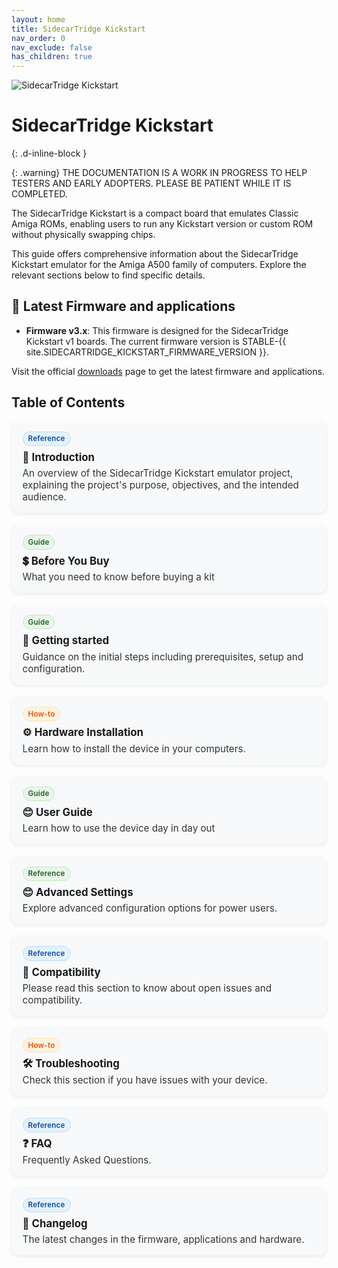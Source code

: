 ```yaml
---
layout: home
title: SidecarTridge Kickstart
nav_order: 0
nav_exclude: false
has_children: true
---
```



![SidecarTridge Kickstart](/sidecartridge-kickstart/assets/images/sidecartridge-kickstart-kit.png)

# SidecarTridge Kickstart
{: .d-inline-block }

{: .warning}
THE DOCUMENTATION IS A WORK IN PROGRESS TO HELP TESTERS AND EARLY ADOPTERS. PLEASE BE PATIENT WHILE IT IS COMPLETED.


The SidecarTridge Kickstart is a compact board that emulates Classic Amiga ROMs, enabling users to run any Kickstart version or custom ROM without physically swapping chips.

This guide offers comprehensive information about the SidecarTridge Kickstart emulator for the Amiga A500 family of computers. Explore the relevant sections below to find specific details.


## 🚀 Latest Firmware and applications

- **Firmware v3.x**: This firmware is designed for the SidecarTridge Kickstart v1 boards. The current firmware version is STABLE-{{ site.SIDECARTRIDGE_KICKSTART_FIRMWARE_VERSION }}.

Visit the official [downloads](https://sidecartridge.com/downloads/) page to get the latest firmware and applications.

## Table of Contents

<!-- Card grid + chips (scoped to this section) -->
<style>
  .toc-grid {
    display: grid;
    grid-template-columns: repeat(auto-fit, minmax(280px, 1fr));
    gap: 1.2rem;
    margin-top: 0.75rem;
  }
  .toc-card {
    background: #f8f9fa;
    border-radius: 12px;
    padding: 1rem 1.1rem;
    box-shadow: 0 2px 6px rgba(0,0,0,0.08);
    transition: transform .12s ease, box-shadow .12s ease;
  }
  .toc-card:hover {
    transform: translateY(-2px);
    box-shadow: 0 6px 18px rgba(0,0,0,0.12);
  }
  .toc-card h3 {
    margin: .25rem 0 .35rem 0;
    font-size: 1.05rem;
    line-height: 1.25;
  }
  .toc-card h3 a { text-decoration: none; }
  .toc-card p {
    margin: 0;
    font-size: .95rem;
    color: #333;
  }
  .toc-chip {
    display: inline-block;
    font-size: .72rem;
    font-weight: 600;
    letter-spacing: .02em;
    padding: .22rem .5rem;
    border-radius: 999px;
    margin-bottom: .25rem;
    user-select: none;
  }
  .chip-guide   { background: #e8f5e9; color: #1b5e20; border: 1px solid #c8e6c9; }
  .chip-ref     { background: #e3f2fd; color: #0d47a1; border: 1px solid #bbdefb; }
  .chip-howto   { background: #fff3e0; color: #e65100; border: 1px solid #ffe0b2; }
  .chip-depr    { background: #eceff1; color: #37474f; border: 1px solid #cfd8dc; }
</style>

<div class="toc-grid">

  <div class="toc-card">
    <span class="toc-chip chip-ref">Reference</span>
    <h3>📘 <a href="/sidecartridge-kickstart/introduction/">Introduction</a></h3>
    <p>An overview of the SidecarTridge Kickstart emulator project, explaining the project's purpose, objectives, and the intended audience.</p>
  </div>

  <div class="toc-card">
    <span class="toc-chip chip-guide">Guide</span>
    <h3>💲 <a href="/sidecartridge-kickstart/before-buy/">Before You Buy</a></h3>
    <p>What you need to know before buying a kit</p>
  </div>

  <div class="toc-card">
    <span class="toc-chip chip-guide">Guide</span>
    <h3>🚀 <a href="/sidecartridge-kickstart/getting-started/">Getting started</a></h3>
    <p>Guidance on the initial steps including prerequisites, setup and configuration.</p>
  </div>

  <div class="toc-card">
    <span class="toc-chip chip-howto">How-to</span>
    <h3>⚙️ <a href="/sidecartridge-kickstart/hardware-installation/">Hardware Installation</a></h3>
    <p>Learn how to install the device in your computers.</p>
  </div>

  <div class="toc-card">
    <span class="toc-chip chip-guide">Guide</span>
    <h3>😊 <a href="/sidecartridge-kickstart/user-guide/">User Guide</a></h3>
    <p>Learn how to use the device day in day out</p>
  </div>

  <div class="toc-card">
    <span class="toc-chip chip-guide">Reference</span>
    <h3>😊 <a href="/sidecartridge-kickstart/advanced-settings/">Advanced Settings</a></h3>
    <p>Explore advanced configuration options for power users.</p>
  </div>

  <div class="toc-card">
    <span class="toc-chip chip-ref">Reference</span>
    <h3>🤝 <a href="/sidecartridge-kickstart/compatibility/">Compatibility</a></h3>
    <p>Please read this section to know about open issues and compatibility.</p>
  </div>

  <div class="toc-card">
    <span class="toc-chip chip-howto">How-to</span>
    <h3>🛠️ <a href="/sidecartridge-kickstart/troubleshooting/">Troubleshooting</a></h3>
    <p>Check this section if you have issues with your device.</p>
  </div>

  <div class="toc-card">
    <span class="toc-chip chip-ref">Reference</span>
    <h3>❓ <a href="/sidecartridge-kickstart/faq/">FAQ</a></h3>
    <p>Frequently Asked Questions.</p>
  </div>

  <div class="toc-card">
    <span class="toc-chip chip-ref">Reference</span>
    <h3>📝 <a href="/sidecartridge-kickstart/changelog/">Changelog</a></h3>
    <p>The latest changes in the firmware, applications and hardware.</p>
  </div>

</div>
